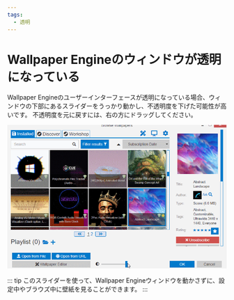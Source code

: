 ```yaml
---
tags:
  - 透明
---
```


# Wallpaper Engineのウィンドウが透明になっている

Wallpaper Engineのユーザーインターフェースが透明になっている場合、ウィンドウの下部にあるスライダーをうっかり動かし、不透明度を下げた可能性が高いです。 不透明度を元に戻すには、右の方にドラッグしてください。

![ユーザーインターフェースの下部にあるスライダーで不透明度を変更する](./transparentinterface.gif)

::: tip このスライダーを使って、Wallpaper Engineウィンドウを動かさずに、設定中やブラウズ中に壁紙を見ることができます。 :::